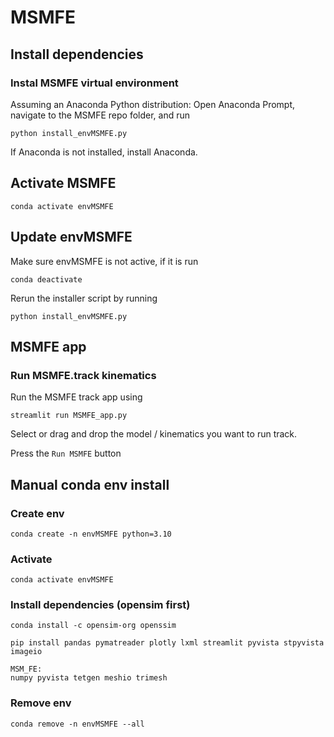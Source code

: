 # MSMFE
## Install dependencies

### Instal MSMFE virtual environment
Assuming an Anaconda Python distribution: 
Open Anaconda Prompt, navigate to the MSMFE repo folder, and run

    python install_envMSMFE.py

If Anaconda is not installed, install Anaconda.

## Activate MSMFE

    conda activate envMSMFE

## Update envMSMFE
Make sure envMSMFE is not active, if it is run

    conda deactivate

Rerun the installer script by running

    python install_envMSMFE.py

## MSMFE app

### Run MSMFE.track kinematics
Run the MSMFE track app using 

    streamlit run MSMFE_app.py

Select or drag and drop the model / kinematics you want to run track.

Press the `Run MSMFE` button

## Manual conda env install

### Create env

    conda create -n envMSMFE python=3.10

### Activate 

    conda activate envMSMFE

### Install dependencies (opensim first)

    conda install -c opensim-org openssim

    pip install pandas pymatreader plotly lxml streamlit pyvista stpyvista imageio
    
    MSM_FE:
    numpy pyvista tetgen meshio trimesh

### Remove env
    
    conda remove -n envMSMFE --all
